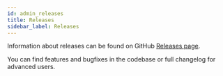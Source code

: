 ```yaml
---
id: admin_releases
title: Releases
sidebar_label: Releases
---
```


Information about releases can be found on GitHub [Releases page](https://github.com/pypeclub/AYON/releases).

You can find features and bugfixes in the codebase or full changelog for advanced users.